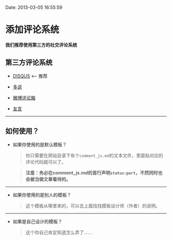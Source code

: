 Date: 2013-03-05 16:55:59

# 添加评论系统

**我们推荐使用第三方的社交评论系统**

## 第三方评论系统

- [DISQUS](http://disqus.com) <-- 推荐

- [多说](http://duoshuo.com)

- [微博评论箱](http://open.weibo.com/widget/comments.php)

- [友言](http://www.uyan.cc/)


- - - - 


## 如何使用？

- 如果你使用的是默认模板？

	> 你只需要在网站目录下有个<code>comment_js.md</code>的文本文件，里面贴对应的评论代码就可以了。
	
	> **注意：务必在comment_js.md的首行声明`status:part`，不然同时也会被当做文章看待的。**


- - - - - - 

	
- 如果你使用的是别人的模板？

	> 这个模板从哪里来的，可以去上面找找模板设计师（作者）的说明。
	

- - - - - - 


- 如果是自己设计的模板？

	> 这个你自己肯定知道怎么弄了……







